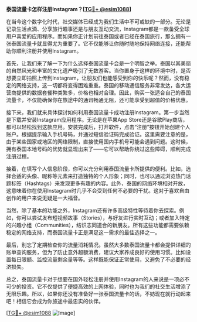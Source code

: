 **泰国流量卡怎样注册Instagram？[[TG💪+ @esim1088](https://t.me/s/esim1088)]**

在当今这个数字化时代，社交媒体已经成为我们生活中不可或缺的一部分。无论是记录生活点滴、分享旅行趣事还是与朋友互动交流，Instagram都是一款备受全球用户喜爱的应用程序。而如果你正计划前往泰国或者已经在泰国旅行，那么拥有一张泰国流量卡就显得尤为重要了。它不仅能够让你随时随地保持网络连接，还能帮助你顺利注册并使用Instagram。

首先，让我们来了解一下为什么选择泰国流量卡会是一个明智之举。泰国以其美丽的自然风光和丰富的文化遗产吸引了无数游客。当你置身于这样的环境中时，是否想要立即拍照上传到Instagram，让朋友们也能感受到你的快乐呢？然而，没有稳定的网络支持，这一切都将变得困难重重。泰国的移动通信服务非常发达，各大运营商提供的数据套餐种类繁多，价格也相对合理。因此，购买一张适合自己的泰国流量卡，不仅能确保你在旅途中的通讯畅通无阻，还可能享受到超值的价格优惠。

接下来，我们就来具体探讨如何利用泰国流量卡成功注册Instagram。第一步当然是下载并安装Instagram应用程序。无论是在苹果App Store还是谷歌Play商店，都可以轻松找到这款应用。安装完成后，打开软件，点击“注册”按钮开始创建个人账户。根据提示输入手机号码，并通过短信验证码完成验证。这里需要注意的是，由于某些国家或地区的网络限制，直接使用国内手机号可能会遇到问题。这时候，拥有泰国本地号码的优势就显现出来了——它可以帮助你绕过这些障碍，顺利完成注册过程。

接着，在填写个人信息阶段，你可以充分利用泰国流量卡所提供的便利。比如，选择合适的头像、昵称等元素来打造独特的个人形象；同时，也可以通过浏览热门话题标签（Hashtags）来发现更多有趣的内容。此外，泰国的网络环境相对开放，这意味着你在使用Instagram时几乎不会受到任何不必要的干扰。这对于喜欢自由创作的用户来说无疑是一大福音。

当然，除了基本的功能之外，Instagram还有许多高级特性等待着你去探索。例如，你可以尝试发布短视频故事（Stories），与好友进行实时互动；或者加入特定的兴趣小组（Communities），结识志同道合的新朋友。所有这些功能都需要依赖稳定的网络支持，而泰国流量卡正是满足这一需求的最佳选择之一。

最后，别忘了定期检查你的流量消耗情况。虽然大多数泰国流量卡都会提供详细的账单查询服务，但为了防止意外超额消费，建议大家养成良好的使用习惯。比如设置每日限额、监控流量剩余量等等。这样既能保证正常使用，又避免了不必要的经济损失。

总之，泰国流量卡对于想要在国外轻松注册并使用Instagram的人来说是一项必不可少的投资。它不仅提供了便捷高效的上网体验，同时也为我们的社交生活增添了无限乐趣。所以，如果你还没有准备好一张泰国流量卡的话，不妨现在就行动起来吧！相信它会成为你旅途中最忠实的伙伴。

[[TG💪+ @esim1088](https://t.me/s/esim1088) ![Image](https://i.postimg.cc/4NQfJmqS/Snipaste-2025-05-13-00-14-12.png)]